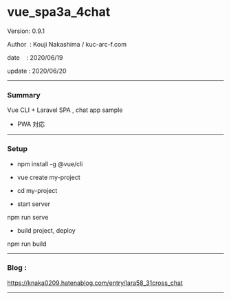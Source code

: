 ﻿# vue_spa3a_4chat

 Version: 0.9.1

 Author  : Kouji Nakashima / kuc-arc-f.com

 date    : 2020/06/19

 update  : 2020/06/20

***
### Summary

Vue CLI + Laravel SPA , chat app sample

* PWA 対応

***
### Setup

* npm install -g @vue/cli

* vue create my-project

* cd my-project

* start server

npm run serve

* build project, deploy

npm run build

***
### Blog :

https://knaka0209.hatenablog.com/entry/lara58_31cross_chat


***

